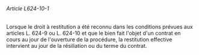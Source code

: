 ###### Article L624-10-1

Lorsque le droit à restitution a été reconnu dans les conditions prévues aux articles L. 624-9 ou L. 624-10 et que le bien fait l'objet d'un contrat en cours au jour de l'ouverture de la procédure, la restitution effective intervient au jour de la résiliation ou du terme du contrat.

